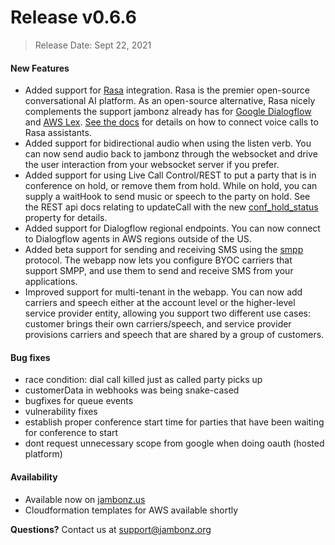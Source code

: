 # Release v0.6.6
> Release Date: Sept 22, 2021

#### New Features
- Added support for [Rasa](https://rasa.com) integration.  Rasa is the premier open-source conversational AI platform. As an open-source alternative, Rasa nicely complements the support jambonz already has for [Google Dialogflow](https://cloud.google.com/dialogflow) and [AWS Lex](https://docs.aws.amazon.com/lexv2/latest/dg/what-is.html). [See the docs](/docs/webhooks/rasa/) for details on how to connect voice calls to Rasa assistants.
- Added support for bidirectional audio when using the listen verb.  You can now send audio back to jambonz through the websocket and drive the user interaction from your websocket server if you prefer.
- Added support for using Live Call Control/REST to put a party that is in conference on hold, or remove them from hold.  While on hold, you can supply a waitHook to send music or speech to the party on hold.  See the REST api docs relating to updateCall with the new [conf_hold_status](https://api.jambonz.org/#9c80ca99-4036-4a47-8823-4609e3fd4788) property for details.
- Added support for Dialogflow regional endpoints.  You can now connect to Dialogflow agents in AWS regions outside of the US.
- Added beta support for sending and receiving SMS using the [smpp](https://smpp.org/SMPP_v5.pdf) protocol.  The webapp now lets you configure BYOC carriers that support SMPP, and use them to send and receive SMS from your applications.
- Improved support for multi-tenant in the webapp.  You can now add carriers and speech either at the account level or the higher-level service provider entity, allowing you support two different use cases: customer brings their own carriers/speech, and service provider provisions carriers and speech that are shared by a group of customers.

#### Bug fixes
- race condition: dial call killed just as called party picks up
- customerData in webhooks was being snake-cased
- bugfixes for queue events
- vulnerability fixes
- establish proper conference start time for parties that have been waiting for conference to start
- dont request unnecessary scope from google when doing oauth (hosted platform)

#### Availability
- Available now on <a href="https://jambonz.us" target="_blank" >jambonz.us</a>
- Cloudformation templates for AWS available shortly

**Questions?** Contact us at <a href="mailto:support@jambonz.org">support@jambonz.org</a>